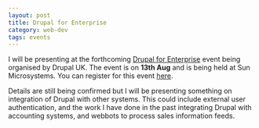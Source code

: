 ```yaml
---
layout: post
title: Drupal for Enterprise
category: web-dev
tags: events
---
```

<p>I will be presenting at the forthcoming <a href="http://drupal.org.uk/">Drupal for Enterprise</a> event being organised by Drupal UK.  The event is on <strong>13th Aug</strong> and is being held at Sun Microsystems. You can register for this event <a href="http://drupalforenterprise.eventbrite.com/">here</a>.</p>
<p>Details are still being confirmed but I will be presenting something on integration of Drupal with other systems. This could include external user authentication, and the work I have done in the past integrating Drupal with accounting systems, and webbots to process sales information feeds.</p>
<!--break-->
